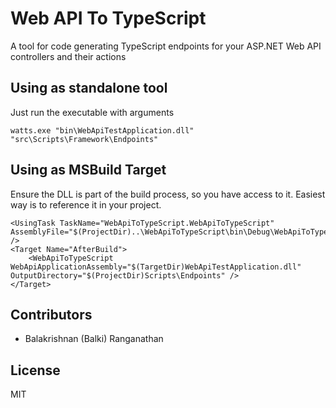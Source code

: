 # Web API To TypeScript
A tool for code generating TypeScript endpoints for your ASP.NET Web API controllers and their actions

## Using as standalone tool
Just run the executable with arguments
```
watts.exe "bin\WebApiTestApplication.dll" "src\Scripts\Framework\Endpoints"
```

## Using as MSBuild Target
Ensure the DLL is part of the build process, so you have access to it. Easiest way is to reference it in your project.
```
<UsingTask TaskName="WebApiToTypeScript.WebApiToTypeScript" AssemblyFile="$(ProjectDir)..\WebApiToTypeScript\bin\Debug\WebApiToTypeScript.dll" />
<Target Name="AfterBuild">
    <WebApiToTypeScript WebApiApplicationAssembly="$(TargetDir)WebApiTestApplication.dll" OutputDirectory="$(ProjectDir)Scripts\Endpoints" />
</Target>
```

## Contributors
* Balakrishnan (Balki) Ranganathan

## License
MIT